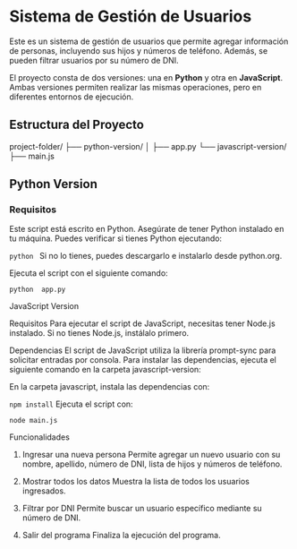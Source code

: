 # Sistema de Gestión de Usuarios

Este es un sistema de gestión de usuarios que permite agregar información de personas, incluyendo sus hijos y números de teléfono. Además, se pueden filtrar usuarios por su número de DNI.

El proyecto consta de dos versiones: una en **Python** y otra en **JavaScript**. Ambas versiones permiten realizar las mismas operaciones, pero en diferentes entornos de ejecución.

## Estructura del Proyecto

project-folder/ ├── python-version/ │ ├── app.py └── javascript-version/ ├── main.js

## Python Version

### Requisitos

Este script está escrito en Python. Asegúrate de tener Python instalado en tu máquina. Puedes verificar si tienes Python ejecutando:

`python `
Si no lo tienes, puedes descargarlo e instalarlo desde python.org.

Ejecuta el script con el siguiente comando:

`python  app.py`

JavaScript Version

Requisitos
Para ejecutar el script de JavaScript, necesitas tener Node.js instalado. Si no tienes Node.js, instálalo primero.

Dependencias
El script de JavaScript utiliza la librería prompt-sync para solicitar entradas por consola. Para instalar las dependencias, ejecuta el siguiente comando en la carpeta javascript-version:

En la carpeta javascript, instala las dependencias con:

`npm install`
Ejecuta el script con:

`node main.js`

Funcionalidades

1. Ingresar una nueva persona
   Permite agregar un nuevo usuario con su nombre, apellido, número de DNI, lista de hijos y números de teléfono.

2. Mostrar todos los datos
   Muestra la lista de todos los usuarios ingresados.

3. Filtrar por DNI
   Permite buscar un usuario específico mediante su número de DNI.

4. Salir del programa
   Finaliza la ejecución del programa.
